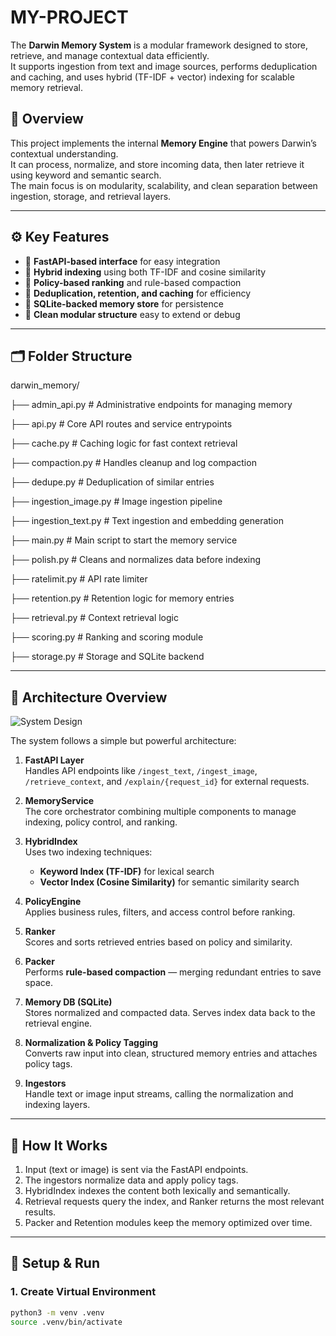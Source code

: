 # MY-PROJECT

The **Darwin Memory System** is a modular framework designed to store, retrieve, and manage contextual data efficiently.  
It supports ingestion from text and image sources, performs deduplication and caching, and uses hybrid (TF-IDF + vector) indexing for scalable memory retrieval.



## 🧠 Overview

This project implements the internal **Memory Engine** that powers Darwin’s contextual understanding.  
It can process, normalize, and store incoming data, then later retrieve it using keyword and semantic search.  
The main focus is on modularity, scalability, and clean separation between ingestion, storage, and retrieval layers.

---

## ⚙️ Key Features

- 🚀 **FastAPI-based interface** for easy integration  
- 🧩 **Hybrid indexing** using both TF-IDF and cosine similarity  
- 🧠 **Policy-based ranking** and rule-based compaction  
- 🧹 **Deduplication, retention, and caching** for efficiency  
- 💾 **SQLite-backed memory store** for persistence  
- 🧱 **Clean modular structure** easy to extend or debug  

---

## 🗂️ Folder Structure
darwin_memory/

├── admin_api.py # Administrative endpoints for managing memory

├── api.py # Core API routes and service entrypoints

├── cache.py # Caching logic for fast context retrieval

├── compaction.py # Handles cleanup and log compaction

├── dedupe.py # Deduplication of similar entries

├── ingestion_image.py # Image ingestion pipeline

├── ingestion_text.py # Text ingestion and embedding generation

├── main.py # Main script to start the memory service

├── polish.py # Cleans and normalizes data before indexing

├── ratelimit.py # API rate limiter

├── retention.py # Retention logic for memory entries

├── retrieval.py # Context retrieval logic

├── scoring.py # Ranking and scoring module

├── storage.py # Storage and SQLite backend


---

## 🧱 Architecture Overview

![System Design](https://github.com/user-attachments/assets/ae571174-8112-4db3-81f6-cdf348454f89)



The system follows a simple but powerful architecture:

1. **FastAPI Layer**  
   Handles API endpoints like `/ingest_text`, `/ingest_image`, `/retrieve_context`, and `/explain/{request_id}` for external requests.

2. **MemoryService**  
   The core orchestrator combining multiple components to manage indexing, policy control, and ranking.

3. **HybridIndex**  
   Uses two indexing techniques:  
   - **Keyword Index (TF-IDF)** for lexical search  
   - **Vector Index (Cosine Similarity)** for semantic similarity search  

4. **PolicyEngine**  
   Applies business rules, filters, and access control before ranking.

5. **Ranker**  
   Scores and sorts retrieved entries based on policy and similarity.

6. **Packer**  
   Performs **rule-based compaction** — merging redundant entries to save space.

7. **Memory DB (SQLite)**  
   Stores normalized and compacted data. Serves index data back to the retrieval engine.

8. **Normalization & Policy Tagging**  
   Converts raw input into clean, structured memory entries and attaches policy tags.

9. **Ingestors**  
   Handle text or image input streams, calling the normalization and indexing layers.

---

## 🧩 How It Works

1. Input (text or image) is sent via the FastAPI endpoints.  
2. The ingestors normalize data and apply policy tags.  
3. HybridIndex indexes the content both lexically and semantically.  
4. Retrieval requests query the index, and Ranker returns the most relevant results.  
5. Packer and Retention modules keep the memory optimized over time.

---

## 🧪 Setup & Run

### 1. Create Virtual Environment
```bash
python3 -m venv .venv
source .venv/bin/activate




